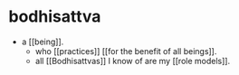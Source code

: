 # bodhisattva

- a [[being]].
	- who [[practices]] [[for the benefit of all beings]].
  - all [[Bodhisattvas]] I know of are my [[role models]].
